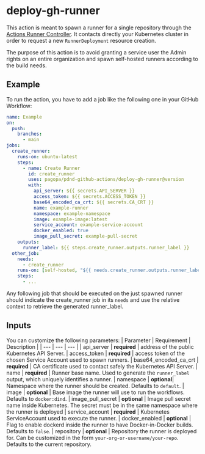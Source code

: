 # deploy-gh-runner
This action is meant to spawn a runner for a single repository through the [Actions Runner Controller](https://github.com/actions/actions-runner-controller). It contacts directly your Kubernetes cluster in order to request a new `RunnerDeployment` resource creation.

The purpose of this action is to avoid granting a service user the Admin rights on an entire organization and spawn self-hosted runners according to the build needs.

## Example
To run the action, you have to add a job like the following one in your GitHub Workflow:
```yaml
name: Example
on:
  push:
    branches:
      - main
jobs:
  create_runner:
    runs-on: ubuntu-latest
    steps:
      - name: Create Runner
        id: create_runner
        uses: pagopa/pdnd-github-actions/deploy-gh-runner@version
        with:
          api_server: ${{ secrets.API_SERVER }}
          access_token: ${{ secrets.ACCESS_TOKEN }}
          base64_encoded_ca_crt: ${{ secrets.CA_CRT }}
          name: example-runner
          namespace: example-namespace
          image: example-image:latest
          service_account: example-service-account   
          docker_enabled: true
          image_pull_secret: example-pull-secret
    outputs:
      runner_label: ${{ steps.create_runner.outputs.runner_label }}
  other_job:
    needs:
      - create_runner
    runs-on: [self-hosted, "${{ needs.create_runner.outputs.runner_label }}"]
    steps:
      - ...
```
Any following job that should be executed on the just spawned runner should indicate the create_runner job in its `needs` and use the relative context to retrieve the generated runner_label.

## Inputs
You can customize the following parameters:
| Parameter | Requirement | Description |
| --- | --- | --- |
| api_server | **required** | address of the public Kubernetes API Server.
| access_token | **required** | access token of the chosen Service Account used to spawn runners.
| base64_encoded_ca_crt | **required** | CA certificate used to contact safely the Kubernetes API Server.
| name | **required** | Runner base name. Used to generate the `runner_label` output, which uniquely identifies a runner.
| namespace | **optional**| Namespace where the runner should be created. Defaults to `default`.
| image | **optional** | Base image the runner will use to run the workflows. Defaults to `docker:dind`.
| image_pull_secret | **optional** | Image pull secret name inside Kubernetes. The secret must be in the same namespace where the runner is deployed
| service_account | **required** | Kubernetes ServiceAccount used to execute the runner.
| docker_enabled | **optional** | Flag to enable dockerd inside the runner to have Docker-in-Docker builds. Defaults to `false`.
| repository | **optional** | Repository the runner is deployed for. Can be customized in the form `your-org-or-username/your-repo`. Defaults to the current repository.